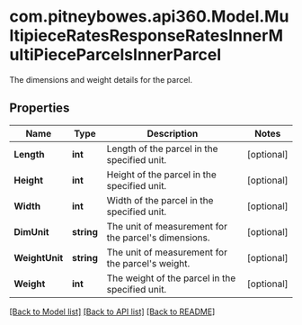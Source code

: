# com.pitneybowes.api360.Model.MultipieceRatesResponseRatesInnerMultiPieceParcelsInnerParcel
The dimensions and weight details for the parcel.

## Properties

Name | Type | Description | Notes
------------ | ------------- | ------------- | -------------
**Length** | **int** | Length of the parcel in the specified unit. | [optional] 
**Height** | **int** | Height of the parcel in the specified unit. | [optional] 
**Width** | **int** | Width of the parcel in the specified unit. | [optional] 
**DimUnit** | **string** | The unit of measurement for the parcel&#39;s dimensions. | [optional] 
**WeightUnit** | **string** | The unit of measurement for the parcel&#39;s weight. | [optional] 
**Weight** | **int** | The weight of the parcel in the specified unit. | [optional] 

[[Back to Model list]](../../README.md#documentation-for-models) [[Back to API list]](../../README.md#documentation-for-api-endpoints) [[Back to README]](../../README.md)

